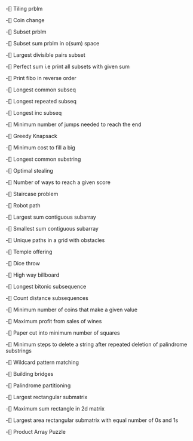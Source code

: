 -[] Tiling prblm

-[] Coin change

-[] Subset prblm

-[] Subset sum prblm in o(sum) space

-[] Largest divisible pairs subset

-[] Perfect sum i.e print all subsets with given sum

-[] Print fibo in reverse order

-[] Longest common subseq

-[] Longest repeated subseq

-[] Longest inc subseq

-[] Minimum number of jumps  needed to reach the end

-[] Greedy Knapsack

-[] Minimum cost to fill a big 

-[] Longest common substring

-[] Optimal stealing

-[] Number of ways to reach a given score

-[] Staircase problem

-[] Robot path

-[] Largest sum contiguous subarray

-[] Smallest sum contiguous subarray

-[] Unique paths in a grid with obstacles

-[] Temple offering

-[] Dice throw

-[] High way billboard

-[] Longest bitonic subsequence

-[] Count distance subsequences

-[] Minimum number of coins that make a given value 

-[] Maximum profit from sales of wines

-[] Paper cut into minimum number of squares

-[] Minimum steps to delete a string after repeated deletion of palindrome substrings

-[] Wildcard pattern matching

-[] Building bridges

-[] Palindrome partitioning

-[] Largest rectangular submatrix

-[] Maximum sum rectangle in 2d matrix

-[] Largest area rectangular submatrix with equal number of 0s and 1s

-[] Product Array Puzzle

